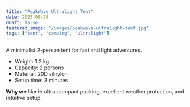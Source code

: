 ```yaml
---
title: "PeakWave Ultralight Tent"
date: 2025-08-28
draft: false
featured_image: "/images/peakwave-ultralight-tent.jpg"
tags: ["tent", "camping", "ultralight"]
---
```


A minimalist 2-person tent for fast and light adventures.
- Weight: 1.2 kg  
- Capacity: 2 persons
- Material: 20D silnylon  
- Setup time: 3 minutes

**Why we like it:** ultra-compact packing, excellent weather protection, and intuitive setup.
